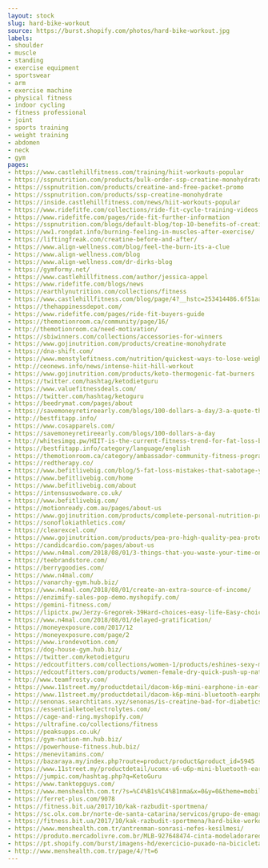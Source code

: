 ```yaml
---
layout: stock
slug: hard-bike-workout
source: https://burst.shopify.com/photos/hard-bike-workout.jpg
labels:
- shoulder
- muscle
- standing
- exercise equipment
- sportswear
- arm
- exercise machine
- physical fitness
- indoor cycling
- fitness professional
- joint
- sports training
- weight training
- abdomen
- neck
- gym
pages:
- https://www.castlehillfitness.com/training/hiit-workouts-popular
- https://sspnutrition.com/products/bulk-order-ssp-creatine-monohydrate-100-pharmaceutical-grade-12-canisters-600-servings
- https://sspnutrition.com/products/creatine-and-free-packet-promo
- https://sspnutrition.com/products/ssp-creatine-monohydrate
- https://inside.castlehillfitness.com/news/hiit-workouts-popular
- https://www.ridefitfe.com/collections/ride-fit-cycle-training-videos.html
- https://www.ridefitfe.com/pages/ride-fit-further-information
- https://sspnutrition.com/blogs/default-blog/top-10-benefits-of-creatine-monohydrate
- https://ww1.rongdat.info/burning-feeling-in-muscles-after-exercise/
- https://liftingfreak.com/creatine-before-and-after/
- https://www.align-wellness.com/blog/feel-the-burn-its-a-clue
- https://www.align-wellness.com/blog
- https://www.align-wellness.com/dr-dirks-blog
- https://gymformy.net/
- https://www.castlehillfitness.com/author/jessica-appel
- https://www.ridefitfe.com/blogs/news
- https://earthlynutrition.com/collections/fitness
- https://www.castlehillfitness.com/blog/page/4?__hstc=253414486.6f51aad28a6d480b0896ec071bae4c3d.1399680000030.1399680000031.1399680000032.1&__hssc=253414486.1.1399680000033&__hsfp=3077594379
- https://thehappinessdepot.com/
- https://www.ridefitfe.com/pages/ride-fit-buyers-guide
- https://themotionroom.ca/community/page/16/
- http://themotionroom.ca/need-motivation/
- https://sbiwinners.com/collections/accessories-for-winners
- https://www.gojinutrition.com/products/creatine-monohydrate
- https://dna-shift.com/
- https://www.menstylefitness.com/nutrition/quickest-ways-to-lose-weight-fast/
- http://ceonews.info/news/intense-hiit-hill-workout
- https://www.gojinutrition.com/products/keto-thermogenic-fat-burners
- https://twitter.com/hashtag/ketodietguru
- https://www.valuefitnessdeals.com/
- https://twitter.com/hashtag/ketoguru
- https://beedrymat.com/pages/about
- https://savemoneyretireearly.com/blogs/100-dollars-a-day/3-a-quote-that-sum-up-life
- http://bestfitapp.info/
- https://www.cosapparels.com/
- https://savemoneyretireearly.com/blogs/100-dollars-a-day
- http://whitesimgq.pw/HIIT-is-the-current-fitness-trend-for-fat-loss-but-it-works-best-when.html
- https://bestfitapp.info/category/language/english
- https://themotionroom.ca/category/ambassador-community-fitness-program/page/6/
- https://redtherapy.co/
- https://www.befitlivebig.com/blog/5-fat-loss-mistakes-that-sabotage-your-efforts
- https://www.befitlivebig.com/home
- https://www.befitlivebig.com/about
- https://intensuswodware.co.uk/
- https://www.befitlivebig.com/
- https://motionready.com.au/pages/about-us
- https://www.gojinutrition.com/products/complete-personal-nutrition-program
- https://sonoflokiathletics.com/
- https://clearexcel.com/
- https://www.gojinutrition.com/products/pea-pro-high-quality-pea-protein-phytonutrients
- https://candidcardio.com/pages/about-us
- https://www.n4mal.com/2018/08/01/3-things-that-you-waste-your-time-on/
- https://teebrandstore.com/
- https://berrygoodies.com/
- https://www.n4mal.com/
- https://vanarchy-gym.hub.biz/
- https://www.n4mal.com/2018/08/01/create-an-extra-source-of-income/
- https://enzimify-sales-pop-demo.myshopify.com/
- https://gemini-fitness.com/
- https://lipictx.pw/Jerzy-Gregorek-39Hard-choices-easy-life-Easy-choices-t.html
- https://www.n4mal.com/2018/08/01/delayed-gratification/
- https://moneyexposure.com/2017/12
- https://moneyexposure.com/page/2
- https://www.irondevotion.com/
- https://dog-house-gym.hub.biz/
- https://twitter.com/ketodietguru
- https://edcoutfitters.com/collections/women-1/products/eshines-sexy-mesh-push-up-sports-sexy-pants-womens-gym-sport-yoga-pants-black-mesh-workout-leggings-high-waist-training-pants
- https://edcoutfitters.com/products/women-female-dry-quick-push-up-natural-color-bh-sports-bra-tank-tops-yoga-shirt-with-padding-for-running-fitness-gym-bras
- http://www.teamfrosty.com/
- https://www.11street.my/productdetail/dacom-k6p-mini-earphone-in-ear-wireless-bluetooth-66153757
- https://www.11street.my/productdetail/dacom-k6p-mini-bluetooth-earphone-in-ear-two-layer-66278952
- http://senonas.searchtitans.xyz/senonas/is-creatine-bad-for-diabetics.shtml
- https://essentialketoelectrolytes.com/
- https://cage-and-ring.myshopify.com/
- https://ultrafine.co/collections/fitness
- https://peaksupps.co.uk/
- https://gym-nation-mn.hub.biz/
- https://powerhouse-fitness.hub.biz/
- https://menevitamins.com/
- https://bazaraya.my/index.php?route=product/product&product_id=5945
- https://www.11street.my/productdetail/ucomx-u6-u6p-mini-bluetooth-earphone-in-ear-66027563
- https://jumpic.com/hashtag.php?q=KetoGuru
- https://www.tanktopguys.com/
- https://www.menshealth.com.tr/?s=%C4%B1s%C4%B1nma&x=0&y=0&theme=mobile
- https://ferret-plus.com/9078
- https://fitness.bit.ua/2017/10/kak-razbudit-sportmena/
- https://sc.olx.com.br/norte-de-santa-catarina/servicos/grupo-de-emagrecimento-538192749
- https://fitness.bit.ua/2017/10/kak-razbudit-sportmena/hard-bike-workout_925x/
- https://www.menshealth.com.tr/antrenman-sonrasi-nefes-kesilmesi/
- https://produto.mercadolivre.com.br/MLB-927648474-cinta-modeladoraredutora-de-medidas-e-celulite-lifeextreme-_JM
- https://pt.shopify.com/burst/imagens-hd/exercicio-puxado-na-bicicleta
- http://www.menshealth.com.tr/page/4/?t=6
---
```

